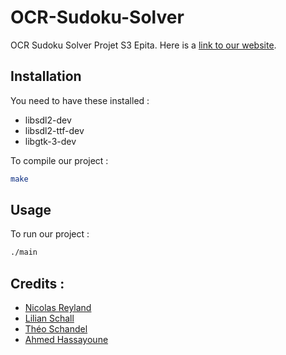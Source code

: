 # OCR-Sudoku-Solver
OCR Sudoku Solver Projet S3 Epita. Here is a [link to our website](https://reyland.dev/sudoku).

## Installation
You need to have these installed :
 * libsdl2-dev
 * libsdl2-ttf-dev
 * libgtk-3-dev

To compile our project :
```bash
make
```

## Usage
To run our project :
```bash
./main
```

## Credits :
 * [Nicolas Reyland](https://github.com/Nicolas-Reyland)
 * [Lilian Schall](https://github.com/LilianSchall)
 * [Théo Schandel](https://github.com/theoschandel)
 * [Ahmed Hassayoune](https://github.com/ahmedhassayoune)


